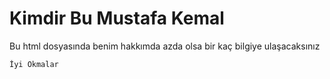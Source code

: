 # Kimdir Bu Mustafa Kemal  
Bu html dosyasında benim hakkımda azda olsa bir kaç bilgiye ulaşacaksınız

```
İyi Okmalar
```